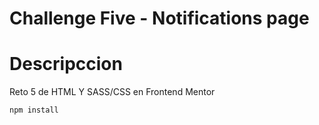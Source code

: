# Challenge Five - Notifications page 

# Descripccion
Reto 5 de HTML Y SASS/CSS en Frontend Mentor

```bash
npm install
```